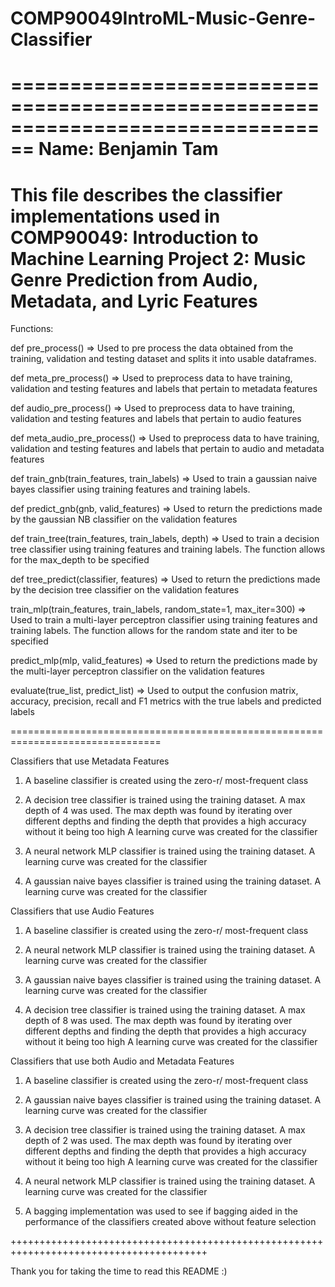 # COMP90049IntroML-Music-Genre-Classifier

================================================================================
Name: Benjamin Tam
================================================================================
This file describes the classifier implementations used in
COMP90049: Introduction to Machine Learning Project 2: 
Music Genre Prediction from Audio, Metadata, and Lyric Features
================================================================================

Functions:

def pre_process()
=> 	Used to pre process the data obtained from the training, validation and
	testing dataset and splits it into usable dataframes.

def meta_pre_process()
=>	Used to preprocess data to have training, validation and testing features
	and labels that pertain to metadata features

def audio_pre_process()
=>	Used to preprocess data to have training, validation and testing features
	and labels that pertain to audio features

def meta_audio_pre_process()
=>	Used to preprocess data to have training, validation and testing features
	and labels that pertain to audio and metadata features

def train_gnb(train_features, train_labels)
=> 	Used to train a gaussian naive bayes classifier using training features 
	and training labels.

def predict_gnb(gnb, valid_features)
=>	Used to return the predictions made by the gaussian NB classifier on
	the validation features

def train_tree(train_features, train_labels, depth)
=>	Used to train a decision tree classifier using training features and
	training labels. The function allows for the max_depth to be specified

def tree_predict(classifier, features)
=>	Used to return the predictions made by the decision tree classifier on
	the validation features

train_mlp(train_features, train_labels, random_state=1, max_iter=300)
=>	Used to train a multi-layer perceptron classifier using training features 
	and training labels.
	The function allows for the random state and iter to be specified

predict_mlp(mlp, valid_features)
=>	Used to return the predictions made by the multi-layer perceptron 
	classifier on the validation features

evaluate(true_list, predict_list)
=>	Used to output the confusion matrix, accuracy, precision, recall and F1
	metrics with the true labels and predicted labels

================================================================================

Classifiers that use Metadata Features

1. 	A baseline classifier is created using the zero-r/ most-frequent class

2. 	A decision tree classifier is trained using the training dataset. A max depth
	of 4 was used.
	The max depth was found by iterating over different depths and finding the
	depth that provides a high accuracy without it being too high
	A learning curve was created for the classifier

3.	A neural network MLP classifier is trained using the training dataset. 
	A learning curve was created for the classifier

4.	A gaussian naive bayes classifier is trained using the training dataset.
	A learning curve was created for the classifier
	
Classifiers that use Audio Features

1. 	A baseline classifier is created using the zero-r/ most-frequent class

2.	A neural network MLP classifier is trained using the training dataset. 
	A learning curve was created for the classifier

3.	A gaussian naive bayes classifier is trained using the training dataset.
	A learning curve was created for the classifier

4. 	A decision tree classifier is trained using the training dataset. A max depth
	of 8 was used.
	The max depth was found by iterating over different depths and finding the
	depth that provides a high accuracy without it being too high
	A learning curve was created for the classifier


Classifiers that use both Audio and Metadata Features

1. 	A baseline classifier is created using the zero-r/ most-frequent class

2.	A gaussian naive bayes classifier is trained using the training dataset.
	A learning curve was created for the classifier

3. 	A decision tree classifier is trained using the training dataset. A max depth
	of 2 was used.
	The max depth was found by iterating over different depths and finding the
	depth that provides a high accuracy without it being too high
	A learning curve was created for the classifier

4.	A neural network MLP classifier is trained using the training dataset. 
	A learning curve was created for the classifier

5.	A bagging implementation was used to see if bagging aided in the performance
	of the classifiers created above without feature selection

++++++++++++++++++++++++++++++++++++++++++++++++++++++++++++++++++++++++++++++++++++++++

Thank you for taking the time to read this README :)

